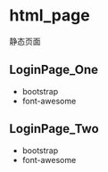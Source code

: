 # html_page
静态页面

## LoginPage_One
 * bootstrap
 * font-awesome

## LoginPage_Two
 * bootstrap
 * font-awesome
